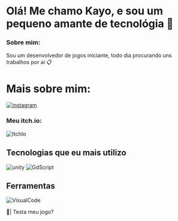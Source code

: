 # Olá! Me chamo Kayo, e sou um pequeno amante de tecnológia 👋
### Sobre mim:
Sou um desenvolvedor de jogos iniciante, todo dia procurando uns trabalhos por ai 📋
# Mais sobre mim: 
[![instagram](https://img.shields.io/badge/Instagram-E4405F?style=for-the-badge&logo=instagram&logoColor=white)](https://www.instagram.com/kayovisk.ofc?igsh=MXY4ZGZwYm1ua2Z1Ng==)

### Meu itch.io:
![ItchIo](https://img.shields.io/badge/Itch.io-FA5C5C.svg?style=for-the-badge&logo=itchdotio&logoColor=white)

## Tecnologias que eu mais utilizo 
![unity](https://img.shields.io/badge/Unity-100000?style=for-the-badge&logo=unity&logoColor=white)
![GdScript](https://img.shields.io/badge/Godot%20Engine-478CBF.svg?style=for-the-badge&logo=Godot-Engine&logoColor=white)

## Ferramentas 
![VisualCode](https://img.shields.io/badge/Visual_Studio-5C2D91?style=for-the-badge&logo=visual%20studio&logoColor=white)


💬| Testa meu jogo? 
